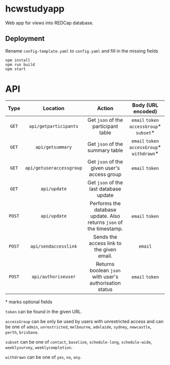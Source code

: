 # hcwstudyapp

Web app for views into REDCap database.

## Deployment

Rename `config-template.yaml` to `config.yaml` and fill in the missing fields

```shell
npm install
npm run build
npm start
```

# API

|  Type  |         Location         |                               Action                                |              Body (URL encoded)               |
| :----: | :----------------------: | :-----------------------------------------------------------------: | :-------------------------------------------: |
| `GET`  |  `api/getparticipants`   |                 Get `json` of the participant table                 |  `email` `token` `accessGroup`\* `subset`\*   |
| `GET`  |     `api/getsummary`     |                   Get `json` of the summary table                   | `email` `token` `accessGroup`\* `withdrawn`\* |
| `GET`  | `api/getuseraccessgroup` |             Get `json` of the given user's access group             |                `email` `token`                |
| `GET`  |       `api/update`       |               Get `json` of the last database update                |                                               |
| `POST` |       `api/update`       | Performs the database update. Also returns `json` of the timestamp. |                `email` `token`                |
| `POST` |   `api/sendaccesslink`   |              Sends the access link to the given email.              |                    `email`                    |
| `POST` |   `api/authoriseuser`    |       Returns boolean `json` with user's authorisation status       |                `email` `token`                |


\* marks optional fields

`token` can be found in the given URL.

`accessGroup` can be only be used by users with unrestricted access and can be
one of `admin`, `unrestricted`,
`melbourne`, `adelaide`, `sydney`, `newcastle`, `perth`, `brisbane`.

`subset` can be one of `contact`, `baseline`, `schedule-long`, `schedule-wide`,
`weeklysurvey`, `weeklycompletion`.

`withdrawn` can be one of `yes`, `no`, `any`.
